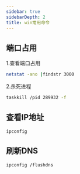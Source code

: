 ```yaml
---
sidebar: true
sidebarDepth: 2
title: win常用命令
---
```




## 端口占用

1.查看端口占用

```sh
netstat -ano |findstr 3000
```

2.杀死进程

```sh
taskkill /pid 289932 -f
```

## 查看IP地址

```
ipconfig
```

## 刷新DNS

```
ipconfig /flushdns
```

